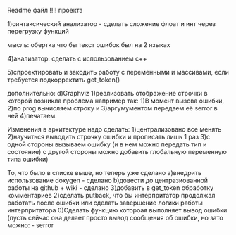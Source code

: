 
Readme файл !!!! прoекта

1)синтаксический анализатор - сделать сложение флоат и инт через перегрузку функций

мысль: обертка что бы текст ошибок был на 2 языках

4)анализатор: сделать с использованием с++

5)спроектировать и закодить работу с переменными и массивами, если требуется подкорректить get_token()

дополнительно:
d)Graphviz
1)реализовать отображение строчки в которой возникла проблема например так: 1)В момент вызова ошибки, 2)по prog вычисляем строку и 3)аргумументом передаем её serror в ней 4)печатаем.

Изменения в архитектуре надо сделать: 1)централизовано все менять 2)научиться выводить строчку ошибки и прописать лишь 1 раз 3)с одной стороны вызываем ошибку (и в нем можно передать тип и состояние) с другой стороны можно добавить глобальную переменную типа ошибки)

То, что было в списке выше, но теперь уже сделано
а)внедрить использование doxygen - сделано
b)довести до центразиованной работы на github + wiki - сделано
3)добавить в get_token обработку комментариев
2)сделать putback, что бы интерпритатор продолжал работать после ошибки или сделать завершение логики работы интерпритатора
0)Сделать функцию котороая выполняет вывод ошибки (пусть сейчас она делает просто вывод сообщения об ошибки, но зато можно: - serror